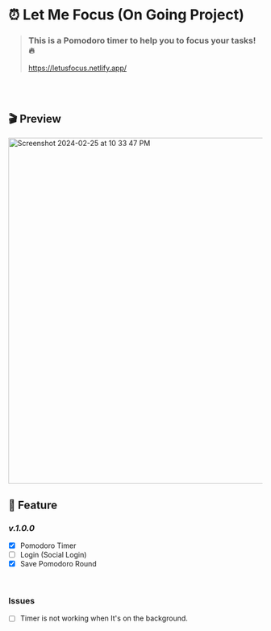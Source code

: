 # ⏰ Let Me Focus (On Going Project)

> ### This is a Pomodoro timer to help you to focus your tasks! 🔥
>
> https://letusfocus.netlify.app/
<br />

[//]: # (## 🔨 기술 스택 &#40;Tech stack&#41;)

[//]: # ()
[//]: # (<br />)

[//]: # ()
[//]: # (<p align="center">)

[//]: # (  <img src="https://user-images.githubusercontent.com/84328632/176751654-7ca0331f-efdb-4884-b328-a36a6ce60c9a.png" alt="tech-stack" width="60%">)

[//]: # (</p>)

<br />


## 🎬 Preview
<img width="686" alt="Screenshot 2024-02-25 at 10 33 47 PM" src="https://github.com/cone26/pomo_client/assets/72402014/feca3cf8-248e-423c-acbb-ec55fe6c21dd">



[//]: # (  <br />)

[//]: # (  <p align="center">)

[//]: # (   <img src="https://user-images.githubusercontent.com/73643088/176643317-379e816c-4cf9-4ed2-a064-7670c0712255.gif" alt="home-responsive" width="50%">)

[//]: # (  </p>)

[//]: # (  <br />)

[//]: # (  <p align="center">)

[//]: # (    <img src="https://user-images.githubusercontent.com/73643088/176643292-3f424dee-37c6-436e-961f-2e8834abdcfd.gif" width="50%" alt="choose-product">)

[//]: # (  </p>)

<br />

## 📝 Feature

### _v.1.0.0_
- [x] Pomodoro Timer
- [ ] Login (Social Login) 
- [x] Save Pomodoro Round

<br />

### Issues
- [ ] Timer is not working when It's on the background.




<br />
